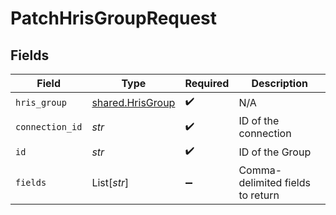 # PatchHrisGroupRequest


## Fields

| Field                                                | Type                                                 | Required                                             | Description                                          |
| ---------------------------------------------------- | ---------------------------------------------------- | ---------------------------------------------------- | ---------------------------------------------------- |
| `hris_group`                                         | [shared.HrisGroup](../../models/shared/hrisgroup.md) | :heavy_check_mark:                                   | N/A                                                  |
| `connection_id`                                      | *str*                                                | :heavy_check_mark:                                   | ID of the connection                                 |
| `id`                                                 | *str*                                                | :heavy_check_mark:                                   | ID of the Group                                      |
| `fields`                                             | List[*str*]                                          | :heavy_minus_sign:                                   | Comma-delimited fields to return                     |